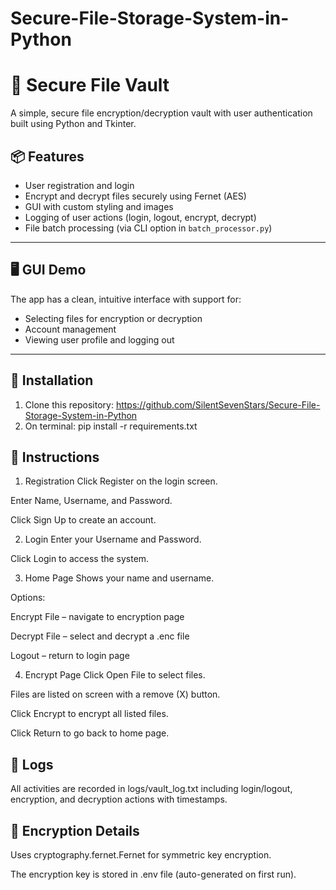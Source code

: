 # Secure-File-Storage-System-in-Python
# 🔐 Secure File Vault

A simple, secure file encryption/decryption vault with user authentication built using Python and Tkinter.

## 📦 Features

- User registration and login
- Encrypt and decrypt files securely using Fernet (AES)
- GUI with custom styling and images
- Logging of user actions (login, logout, encrypt, decrypt)
- File batch processing (via CLI option in `batch_processor.py`)

---

## 🖥️ GUI Demo

The app has a clean, intuitive interface with support for:
- Selecting files for encryption or decryption
- Account management
- Viewing user profile and logging out

---

## 🔧 Installation

1. Clone this repository:
https://github.com/SilentSevenStars/Secure-File-Storage-System-in-Python
2. On terminal:
pip install -r requirements.txt


## 🧭 Instructions
1. Registration
Click Register on the login screen.

Enter Name, Username, and Password.

Click Sign Up to create an account.

2. Login
Enter your Username and Password.

Click Login to access the system.

3. Home Page
Shows your name and username.

Options:

Encrypt File – navigate to encryption page

Decrypt File – select and decrypt a .enc file

Logout – return to login page

4. Encrypt Page
Click Open File to select files.

Files are listed on screen with a remove (X) button.

Click Encrypt to encrypt all listed files.

Click Return to go back to home page.

## 📝 Logs
All activities are recorded in logs/vault_log.txt including login/logout, encryption, and decryption actions with timestamps.

## 🔐 Encryption Details
Uses cryptography.fernet.Fernet for symmetric key encryption.

The encryption key is stored in .env file (auto-generated on first run).
